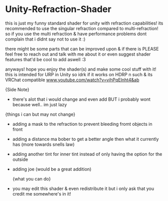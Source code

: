 # Unity-Refraction-Shader

this is just my funny standard shader for unity with refraction capabilities!
its recommended to use the singular refraction compared to multi-refraction! so if you use the multi refraction & have performance problems dont complain that i didnt say not to use it :)

there might be some parts that can be improved upon & if there is PLEASE feel free to reach out and talk with me about it or even suggest shader features that'd be cool to add aswell :3

anyways! hope you enjoy the shader(s) and make some cool stuff with it! this is intended for URP in Unity so idrk if it works on HDRP n such & its VRChat compatible
www.youtube.com/watch?v=vihPqElnht4&ab


{Side Note}
- there's alot that i would change and even add BUT i probably wont because well.. im just lazy

{things i can but may not change}
- adding a mask to the refraction to prevent bleeding fromt objects in front
- adding a distance ma bober to get a better angle then what it currently has (more towards snells law)
- adding another tint for inner tint instead of only having the option for the outside
- adding joe (would be a great addition)

  {what you can do}
- you may edit this shader & even redistribute it but i only ask that you credit me somewhere's in it!
